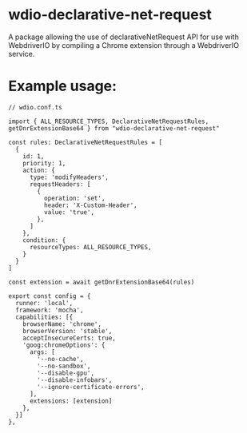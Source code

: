# wdio-declarative-net-request

A package allowing the use of declarativeNetRequest API for use with WebdriverIO by compiling a Chrome extension through a WebdriverIO service.

# Example usage:

```
// wdio.conf.ts

import { ALL_RESOURCE_TYPES, DeclarativeNetRequestRules, getDnrExtensionBase64 } from "wdio-declarative-net-request"

const rules: DeclarativeNetRequestRules = [
  {
    id: 1,
    priority: 1,
    action: {
      type: 'modifyHeaders',
      requestHeaders: [
        {
          operation: 'set',
          header: 'X-Custom-Header',
          value: 'true',
        },
      ]
    },
    condition: {
      resourceTypes: ALL_RESOURCE_TYPES,
    }
  }
]

const extension = await getDnrExtensionBase64(rules)

export const config = {
  runner: 'local',
  framework: 'mocha',
  capabilities: [{
    browserName: 'chrome',
    browserVersion: 'stable',
    acceptInsecureCerts: true,
    'goog:chromeOptions': {
      args: [
        '--no-cache',
        '--no-sandbox',
        '--disable-gpu',
        '--disable-infobars',
        '--ignore-certificate-errors',
      ],
      extensions: [extension]
    },
  }]
},
```